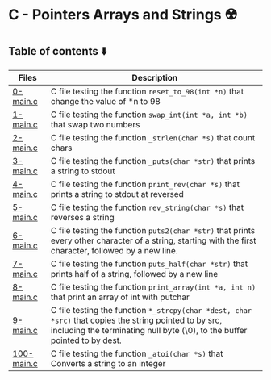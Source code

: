 # C - Pointers Arrays and Strings :radioactive:

## Table of contents :arrow_down:
Files | Description
----- | -----------
[0-main.c](./0-main.c) | C file testing the function `reset_to_98(int *n)` that change the value of *n to 98
[1-main.c](./1-main.c) | C file testing the function `swap_int(int *a, int *b)` that swap two numbers
[2-main.c](./2-main.c) | C file testing the function `_strlen(char *s)` that count chars
[3-main.c](./3-main.c) | C file testing the function `_puts(char *str)` that prints a string to stdout
[4-main.c](./4-main.c) | C file testing the function `print_rev(char *s)` that prints a string to stdout at reversed
[5-main.c](./5-main.c) | C file testing the function `rev_string(char *s)` that reverses a string
[6-main.c](./6-main.c) | C file testing the function `puts2(char *str)` that prints every other character of a string, starting with the first character, followed by a new line.
[7-main.c](./7-main.c) | C file testing the function `puts_half(char *str)` that prints half of a string, followed by a new line
[8-main.c](./8-main.c) | C file testing the function `print_array(int *a, int n)` that print an array of int with putchar
[9-main.c](./9-main.c) | C file testing the function `*_strcpy(char *dest, char *src)` that copies the string pointed to by src, including the terminating null byte (\0), to the buffer pointed to by dest.
[100-main.c](./100-main.c) | C file testing the function `_atoi(char *s)` that Converts a string to an integer
